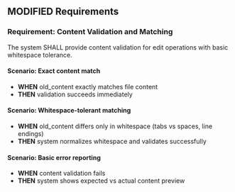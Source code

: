 ## MODIFIED Requirements
### Requirement: Content Validation and Matching
The system SHALL provide content validation for edit operations with basic whitespace tolerance.

#### Scenario: Exact content match
- **WHEN** old_content exactly matches file content
- **THEN** validation succeeds immediately

#### Scenario: Whitespace-tolerant matching
- **WHEN** old_content differs only in whitespace (tabs vs spaces, line endings)
- **THEN** system normalizes whitespace and validates successfully

#### Scenario: Basic error reporting
- **WHEN** content validation fails
- **THEN** system shows expected vs actual content preview